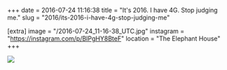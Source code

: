 +++
date = 2016-07-24 11:16:38
title = "It's 2016. I have 4G. Stop judging me."
slug = "2016/its-2016-i-have-4g-stop-judging-me"

[extra]
image = "/2016-07-24_11-16-38_UTC.jpg"
instagram = "https://instagram.com/p/BIPgHY8BteF"
location = "The Elephant House"
+++

<img src="/2016-07-24_11-16-38_UTC.jpg" />
